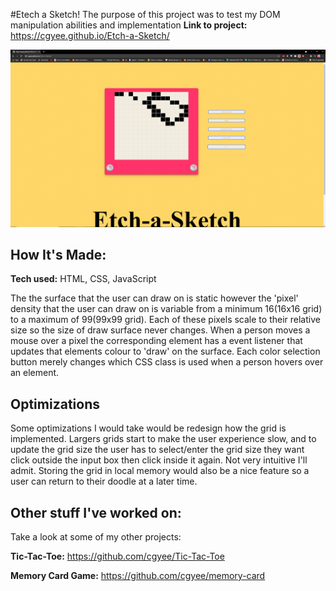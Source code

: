 #Etech a Sketch!
The purpose of this project was to test my DOM manipulation abilities and implementation
**Link to project:** https://cgyee.github.io/Etch-a-Sketch/

![alt tag](./Capture.PNG)

## How It's Made:

**Tech used:** HTML, CSS, JavaScript

The the surface that the user can draw on is static however the 'pixel' density that the user can draw on is variable from a minimum 16(16x16 grid) to a maximum of 99(99x99 grid). Each of these pixels scale to their relative size so the size of draw surface never changes. When a person moves a mouse over a pixel the corresponding element has a event listener that updates that elements colour to 'draw' on the surface. Each color selection button merely changes which CSS class is used when a person hovers over an element.

## Optimizations

Some optimizations I would take would be redesign how the grid is implemented. Largers grids start to make the user experience slow, and to update the grid size the user has to select/enter the grid size they want click outside the input box then click inside it again. Not very intuitive I'll admit. Storing the grid in local memory would also be a nice feature so a user can return to their doodle at a later time.

## Other stuff I've worked on:
Take a look at some of my other projects:

**Tic-Tac-Toe:** https://github.com/cgyee/Tic-Tac-Toe

**Memory Card Game:** https://github.com/cgyee/memory-card
